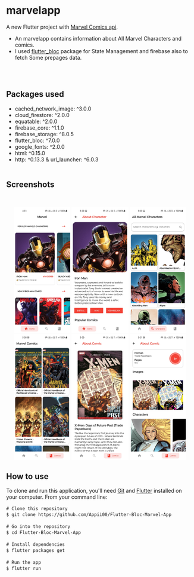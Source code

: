 # marvelapp

A new Flutter project with [Marvel Comics api](https://developer.marvel.com/).

- An marvelapp contains information about All Marvel Characters and comics.
- I used [flutter_bloc](https://pub.dev/packages/flutter_bloc) package for State Management and firebase also to fetch Some prepages data.

</br>
</br>

## Packages used

- cached_network_image: ^3.0.0
- cloud_firestore: ^2.0.0
- equatable: ^2.0.0
- firebase_core: ^1.1.0
- firebase_storage: ^8.0.5
- flutter_bloc: ^7.0.0
- google_fonts: ^2.0.0
- html: ^0.15.0
- http: ^0.13.3
  & url_launcher: ^6.0.3
  <br>
  <br>

## Screenshots

<br>
<p align="center">
<img src="screenshots\Screenshot_20210607-165128.jpg" width="30%">
<img src="screenshots\Screenshot_20210607-170002.jpg" width="30%">
<img src="screenshots\Screenshot_20210607-170018.jpg" width="30%">
<img src="screenshots\Screenshot_20210607-170030.jpg" width="30%">
<img src="screenshots\Screenshot_20210607-170057.jpg" width="30%">
<img src="screenshots\Screenshot_20210607-170108.jpg" width="30%">
</p>

## How to use

To clone and run this application, you'll need [Git](https://git-scm.com/downloads) and [Flutter](https://flutter.dev/docs/get-started/install) installed on your computer. From your command line:

```
# Clone this repository
$ git clone https://github.com/Appii00/Flutter-Bloc-Marvel-App

# Go into the repository
$ cd Flutter-Bloc-Marvel-App

# Install dependencies
$ flutter packages get

# Run the app
$ flutter run
```
